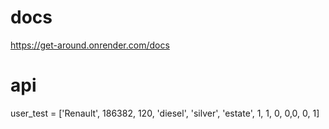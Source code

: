 # docs
https://get-around.onrender.com/docs

# api
user_test = ['Renault', 186382, 120, 'diesel', 'silver', 'estate', 1, 1, 0, 0,0, 0, 1]
